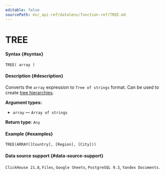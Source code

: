 ```yaml
---
editable: false
sourcePath: en/_api-ref/datalens/function-ref/TREE.md
---
```


# TREE



#### Syntax {#syntax}


```
TREE( array )
```

#### Description {#description}
Converts the `array` expression to `Tree of strings` format. Can be used to create [tree hierarchies](../dataset/data-types.md#tree-hierarchy).

**Argument types:**
- `array` — `Array of strings`


**Return type**: `Any`

#### Example {#examples}

```
TREE(ARRAY([Country], [Region], [City]))
```


#### Data source support {#data-source-support}

`ClickHouse 21.8`, `Files`, `Google Sheets`, `PostgreSQL 9.3`, `Yandex Documents`.
